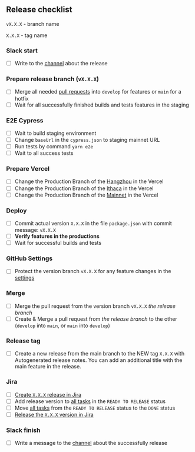 ## Release checklist

`vX.X.X` - branch name

`X.X.X` - tag name

### Slack start
- [ ] Write to the [channel](https://madfishgroup.slack.com/archives/C02QJG18M7W) about the release

### Prepare release branch (`vX.X.X`)
- [ ] Merge all needed [pull requests](https://github.com/madfish-solutions/quipuswap-webapp-2/pulls) into `develop` for features or `main` for a hotfix
- [ ] Wait for all successfully finished builds and tests features in the staging

### E2E Cypress
- [ ] Wait to build staging environment
- [ ] Change `baseUrl` in the `cypress.json` to staging mainnet URL
- [ ] Run tests by command `yarn e2e`
- [ ] Wait to all success tests

### Prepare Vercel
- [ ] Change the Production Branch of the [Hangzhou](https://vercel.com/quipuswap-v2-ui/qs-ui-hangzhou/settings/git) in the Vercel
- [ ] Change the Production Branch of the [Ithaca](https://vercel.com/quipuswap-v2-ui/qs-ui-ithaca/settings/git) in the Vercel
- [ ] Change the Production Branch of the [Mainnet](https://vercel.com/quipuswap-v2-ui/qs-ui/settings/git) in the Vercel

### Deploy
- [ ] Commit actual version `X.X.X` in the file `package.json` with commit message: `vX.X.X`
- [ ] **Verify features in the productions**
- [ ] Wait for successful builds and tests

### GitHub Settings
- [ ] Protect the version branch `vX.X.X` for any feature changes in the [settings](https://github.com/madfish-solutions/quipuswap-webapp-2/settings/branches)

### Merge
- [ ] Merge the pull request from the version branch `vX.X.X` _the release branch_
- [ ] Create & Merge a pull request from _the release branch_ to the other (`develop` into `main`, or `main` into `develop`)

### Release tag
- [ ] Create a new release from the main branch to the NEW tag `X.X.X` with Autogenerated release notes. You can add an additional title with the main feature in the release.

### Jira
- [ ] [Create `X.X.X` release in Jira](https://quipuswap.atlassian.net/projects/QUIPU?selectedItem=com.atlassian.jira.jira-projects-plugin:release-page)
- [ ] Add release version to [all tasks](https://quipuswap.atlassian.net/browse/QUIPU) in the `READY TO RELEASE` status
- [ ] Move [all tasks](https://quipuswap.atlassian.net/browse/QUIPU) from the `READY TO RELEASE` status to the `DONE` status
- [ ] [Release the `X.X.X` version in Jira](https://quipuswap.atlassian.net/projects/QUIPU?selectedItem=com.atlassian.jira.jira-projects-plugin:release-page)

### Slack finish
- [ ] Write a message to the [channel](https://madfishgroup.slack.com/archives/C02QJG18M7W) about the successfully release


